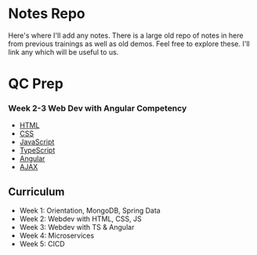 # Notes Repo
Here's where I'll add any notes. There is a large old repo of notes in here from previous trainings as well as old demos. Feel free to explore these. I'll link any which will be useful to us.

# QC Prep
### Week 2-3 Web Dev with Angular Competency
 - [HTML](./qc/qc-html.md)
 - [CSS](./qc/qc-css.md)
 - [JavaScript](./qc/qc-javascript.md)
 - [TypeScript](./qc/qc-typescript.md)
 - [Angular](./qc/qc-angular.md)
 - [AJAX](./qc/qc-ajax.md)

## Curriculum
 - Week 1: Orientation, MongoDB, Spring Data
 - Week 2: Webdev with HTML, CSS, JS
 - Week 3: Webdev with TS & Angular
 - Week 4: Microservices
 - Week 5: CICD


 
